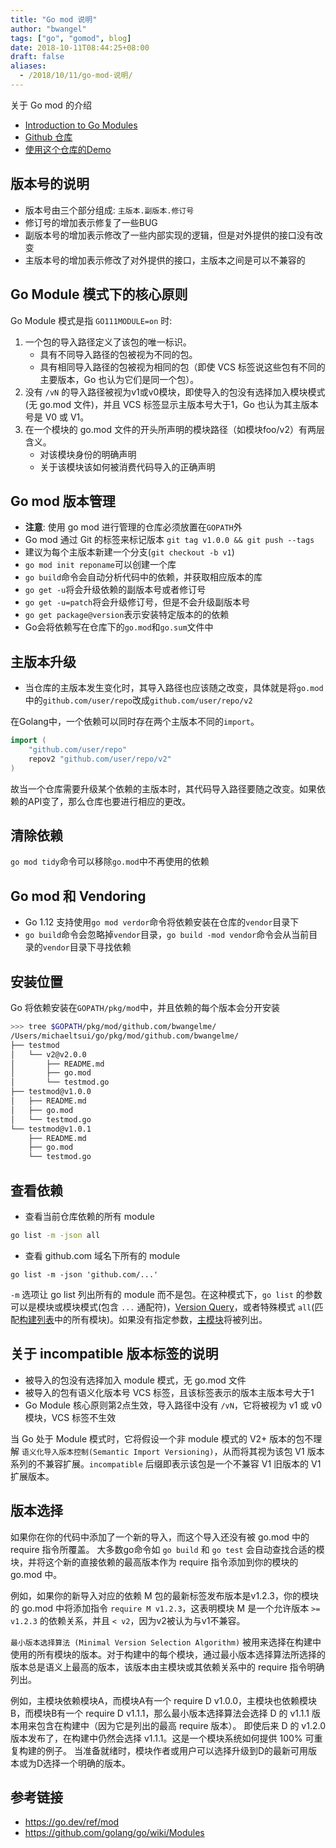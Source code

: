 ```yaml
---
title: "Go mod 说明"
author: "bwangel"
tags: ["go", "gomod", blog]
date: 2018-10-11T08:44:25+08:00
draft: false
aliases:
  - /2018/10/11/go-mod-说明/
---
```


关于 Go mod 的介绍

<!--more-->

+ [Introduction to Go Modules](https://roberto.selbach.ca/intro-to-go-modules/)
+ [Github 仓库](https://github.com/bwangelme/testmod)
+ [使用这个仓库的Demo](https://github.com/bwangelme/testmod_demo)

## 版本号的说明

+ 版本号由三个部分组成: `主版本.副版本.修订号`
+ 修订号的增加表示修复了一些BUG
+ 副版本号的增加表示修改了一些内部实现的逻辑，但是对外提供的接口没有改变
+ 主版本号的增加表示修改了对外提供的接口，主版本之间是可以不兼容的

## Go Module 模式下的核心原则

Go Module 模式是指 `GO111MODULE=on` 时:

1. 一个包的导入路径定义了该包的唯一标识。
    + 具有不同导入路径的包被视为不同的包。
    + 具有相同导入路径的包被视为相同的包（即使 VCS 标签说这些包有不同的主要版本，Go 也认为它们是同一个包）。
2. 没有 `/vN` 的导入路径被视为v1或v0模块，即使导入的包没有选择加入模块模式(无 go.mod 文件)，并且 VCS 标签显示主版本号大于1，Go 也认为其主版本号是 V0 或 V1。
3. 在一个模块的 go.mod 文件的开头所声明的模块路径（如模块foo/v2）有两层含义。
    + 对该模块身份的明确声明
    + 关于该模块该如何被消费代码导入的正确声明

## Go mod 版本管理

+ __注意__: 使用 go mod 进行管理的仓库必须放置在`GOPATH`外
+ Go mod 通过 Git 的标签来标记版本 `git tag v1.0.0 && git push --tags`
+ 建议为每个主版本新建一个分支(`git checkout -b v1`)
+ `go mod init reponame`可以创建一个库
+ `go build`命令会自动分析代码中的依赖，并获取相应版本的库
+ `go get -u`将会升级依赖的副版本号或者修订号
+ `go get -u=patch`将会升级修订号，但是不会升级副版本号
+ `go get package@version`表示安装特定版本的的依赖
+ Go会将依赖写在仓库下的`go.mod`和`go.sum`文件中

## 主版本升级

+ 当仓库的主版本发生变化时，其导入路径也应该随之改变，具体就是将`go.mod`中的`github.com/user/repo`改成`github.com/user/repo/v2`

在Golang中，一个依赖可以同时存在两个主版本不同的`import`。

```go
import (
    "github.com/user/repo"
    repov2 "github.com/user/repo/v2"
)
```

故当一个仓库需要升级某个依赖的主版本时，其代码导入路径要随之改变。如果依赖的API变了，那么仓库也要进行相应的更改。

## 清除依赖

`go mod tidy`命令可以移除`go.mod`中不再使用的依赖

## Go mod 和 Vendoring

+ Go 1.12 支持使用`go mod verdor`命令将依赖安装在仓库的`vendor`目录下
+ `go build`命令会忽略掉`vendor`目录，`go build -mod vendor`命令会从当前目录的`vendor`目录下寻找依赖

## 安装位置

Go 将依赖安装在`GOPATH/pkg/mod`中，并且依赖的每个版本会分开安装

```sh
>>> tree $GOPATH/pkg/mod/github.com/bwangelme/
/Users/michaeltsui/go/pkg/mod/github.com/bwangelme/
├── testmod
│   └── v2@v2.0.0
│       ├── README.md
│       ├── go.mod
│       └── testmod.go
├── testmod@v1.0.0
│   ├── README.md
│   ├── go.mod
│   └── testmod.go
└── testmod@v1.0.1
    ├── README.md
    ├── go.mod
    └── testmod.go
```

## 查看依赖

+ 查看当前仓库依赖的所有 module

```sh
go list -m -json all
```

+ 查看 github.com 域名下所有的 module

```
go list -m -json 'github.com/...'
```

`-m` 选项让 go list 列出所有的 module 而不是包。在这种模式下，`go list` 的参数可以是模块或模块模式(包含 `...` 通配符)，[Version Query](https://go.dev/ref/mod#version-queries)，或者特殊模式 `all`(匹配[构建列表](https://go.dev/ref/mod#glos-build-list)中的所有模块)。如果没有指定参数，[主模块](https://go.dev/ref/mod#glos-main-module)将被列出。

## 关于 incompatible 版本标签的说明

+ 被导入的包没有选择加入 module 模式，无 go.mod 文件
+ 被导入的包有语义化版本号 VCS 标签，且该标签表示的版本主版本号大于1
+ Go Module 核心原则第2点生效，导入路径中没有 `/vN`，它将被视为 v1 或 v0 模块，VCS 标签不生效

当 Go 处于 Module 模式时，它将假设一个非 module 模式的 V2+ 版本的包不理解 `语义化导入版本控制(Semantic Import Versioning)`，从而将其视为该包 V1 版本系列的不兼容扩展。`incompatible` 后缀即表示该包是一个不兼容 V1 旧版本的 V1 扩展版本。

## 版本选择

如果你在你的代码中添加了一个新的导入，而这个导入还没有被 go.mod 中的 require 指令所覆盖。
大多数go命令如 `go build` 和 `go test` 会自动查找合适的模块，并将这个新的直接依赖的最高版本作为 require 指令添加到你的模块的 go.mod 中。

例如，如果你的新导入对应的依赖 M 包的最新标签发布版本是v1.2.3，你的模块的 go.mod 中将添加指令 `require M v1.2.3`，这表明模块 M 是一个允许版本 `>= v1.2.3` 的依赖关系，并且 `< v2`，因为v2被认为与v1不兼容。

`最小版本选择算法 (Minimal Version Selection Algorithm)` 被用来选择在构建中使用的所有模块的版本。对于构建中的每个模块，通过最小版本选择算法所选择的版本总是语义上最高的版本，该版本由主模块或其依赖关系中的 require 指令明确列出。

例如，主模块依赖模块A，而模块A有一个 require D v1.0.0，主模块也依赖模块B，而模块B有一个 require D v1.1.1，那么最小版本选择算法会选择 D 的 v1.1.1 版本用来包含在构建中（因为它是列出的最高 require 版本）。
即使后来 D 的 v1.2.0 版本发布了，在构建中仍然会选择 v1.1.1。这是一个模块系统如何提供 100% 可重复构建的例子。
当准备就绪时，模块作者或用户可以选择升级到D的最新可用版本或为D选择一个明确的版本。

## 参考链接

+ https://go.dev/ref/mod
+ https://github.com/golang/go/wiki/Modules
